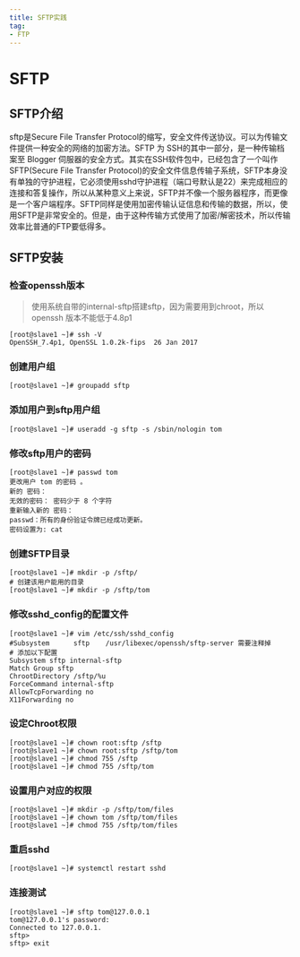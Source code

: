 ```yaml
---
title: SFTP实践
tag:
- FTP
---
```


# SFTP

## SFTP介绍

 sftp是Secure File Transfer Protocol的缩写，安全文件传送协议。可以为传输文件提供一种安全的网络的加密方法。SFTP 为 SSH的其中一部分，是一种传输档案至 Blogger 伺服器的安全方式。其实在SSH软件包中，已经包含了一个叫作SFTP(Secure File Transfer Protocol)的安全文件信息传输子系统，SFTP本身没有单独的守护进程，它必须使用sshd守护进程（端口号默认是22）来完成相应的连接和答复操作，所以从某种意义上来说，SFTP并不像一个服务器程序，而更像是一个客户端程序。SFTP同样是使用加密传输认证信息和传输的数据，所以，使用SFTP是非常安全的。但是，由于这种传输方式使用了加密/解密技术，所以传输效率比普通的FTP要低得多。

## SFTP安装

### 检查openssh版本

>使用系统自带的internal-sftp搭建sftp，因为需要用到chroot，所以openssh 版本不能低于4.8p1

```shell
[root@slave1 ~]# ssh -V
OpenSSH_7.4p1, OpenSSL 1.0.2k-fips  26 Jan 2017
```

### 创建用户组

```shell
[root@slave1 ~]# groupadd sftp
```

### 添加用户到sftp用户组

```shell
[root@slave1 ~]# useradd -g sftp -s /sbin/nologin tom
```

### 修改sftp用户的密码

```shell
[root@slave1 ~]# passwd tom
更改用户 tom 的密码 。
新的 密码：
无效的密码： 密码少于 8 个字符
重新输入新的 密码：
passwd：所有的身份验证令牌已经成功更新。
密码设置为: cat
```

### 创建SFTP目录

```shell
[root@slave1 ~]# mkdir -p /sftp/
# 创建该用户能用的目录
[root@slave1 ~]# mkdir -p /sftp/tom
```

### 修改sshd_config的配置文件

```shell
[root@slave1 ~]# vim /etc/ssh/sshd_config
#Subsystem      sftp    /usr/libexec/openssh/sftp-server 需要注释掉
# 添加以下配置
Subsystem sftp internal-sftp
Match Group sftp
ChrootDirectory /sftp/%u
ForceCommand internal-sftp
AllowTcpForwarding no
X11Forwarding no
```

### 设定Chroot权限

```shell
[root@slave1 ~]# chown root:sftp /sftp
[root@slave1 ~]# chown root:sftp /sftp/tom
[root@slave1 ~]# chmod 755 /sftp
[root@slave1 ~]# chmod 755 /sftp/tom
```

### 设置用户对应的权限

```shell
[root@slave1 ~]# mkdir -p /sftp/tom/files
[root@slave1 ~]# chown tom /sftp/tom/files
[root@slave1 ~]# chmod 755 /sftp/tom/files
```

### 重启sshd

```shell
[root@slave1 ~]# systemctl restart sshd
```

### 连接测试

```shell
[root@slave1 ~]# sftp tom@127.0.0.1
tom@127.0.0.1's password:
Connected to 127.0.0.1.
sftp>
sftp> exit
```





